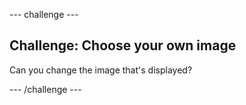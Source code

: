 --- challenge ---

## Challenge: Choose your own image
Can you change the image that's displayed?


--- /challenge ---